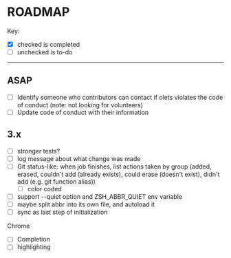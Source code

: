 # ROADMAP

Key:

- [x] checked is completed
- [ ] unchecked is to-do

---

## ASAP

- [ ] Identify someone who contributors can contact if olets violates the code of conduct (note: not looking for volunteers)
- [ ] Update code of conduct with their information

## 3.x

- [ ] stronger tests?
- [ ] log message about what change was made
- [ ] Git status-like: when job finishes, list actions taken by group (added, erased, couldn't add (already exists), could erase (doesn't exist), didn't add (e.g. git function alias))
  - [ ] color coded
- [ ] support --quiet option and ZSH_ABBR_QUIET env variable
- [ ] maybe split abbr into its own file, and autoload it
- [ ] sync as last step of initialization

Chrome

- [ ] Completion
- [ ] highlighting
